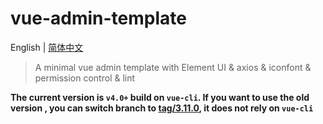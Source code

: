 # vue-admin-template

English | [简体中文](./README-zh.md)

> A minimal vue admin template with Element UI & axios & iconfont & permission control & lint




**The current version is `v4.0+` build on `vue-cli`. If you want to use the old version , you can switch branch to [tag/3.11.0](https://github.com/PanJiaChen/vue-admin-template/tree/tag/3.11.0), it does not rely on `vue-cli`**


